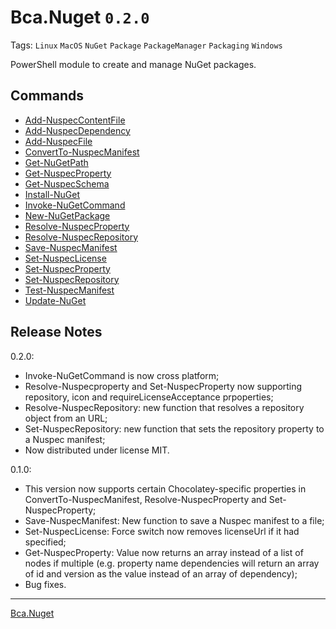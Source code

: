 # Bca.Nuget `0.2.0`
Tags: `Linux` `MacOS` `NuGet` `Package` `PackageManager` `Packaging` `Windows`

PowerShell module to create and manage NuGet packages.

## Commands
- [Add-NuspecContentFile](commands/Add-NuspecContentFile.md)
- [Add-NuspecDependency](commands/Add-NuspecDependency.md)
- [Add-NuspecFile](commands/Add-NuspecFile.md)
- [ConvertTo-NuspecManifest](commands/ConvertTo-NuspecManifest.md)
- [Get-NuGetPath](commands/Get-NuGetPath.md)
- [Get-NuspecProperty](commands/Get-NuspecProperty.md)
- [Get-NuspecSchema](commands/Get-NuspecSchema.md)
- [Install-NuGet](commands/Install-NuGet.md)
- [Invoke-NuGetCommand](commands/Invoke-NuGetCommand.md)
- [New-NuGetPackage](commands/New-NuGetPackage.md)
- [Resolve-NuspecProperty](commands/Resolve-NuspecProperty.md)
- [Resolve-NuspecRepository](commands/Resolve-NuspecRepository.md)
- [Save-NuspecManifest](commands/Save-NuspecManifest.md)
- [Set-NuspecLicense](commands/Set-NuspecLicense.md)
- [Set-NuspecProperty](commands/Set-NuspecProperty.md)
- [Set-NuspecRepository](commands/Set-NuspecRepository.md)
- [Test-NuspecManifest](commands/Test-NuspecManifest.md)
- [Update-NuGet](commands/Update-NuGet.md)

## Release Notes
0.2.0:
- Invoke-NuGetCommand is now cross platform;
- Resolve-Nuspecproperty and Set-NuspecProperty now supporting repository, icon and requireLicenseAcceptance prpoperties;
- Resolve-NuspecRepository: new function that resolves a repository object from an URL;
- Set-NuspecRepository: new function that sets the repository property to a Nuspec manifest;
- Now distributed under license MIT.

0.1.0:
- This version now supports certain Chocolatey-specific properties in ConvertTo-NuspecManifest, Resolve-NuspecProperty and Set-NuspecProperty;
- Save-NuspecManifest: New function to save a Nuspec manifest to a file;
- Set-NuspecLicense: Force switch now removes licenseUrl if it had specified;
- Get-NuspecProperty: Value now returns an array instead of a list of nodes if multiple (e.g. property name dependencies will return an array of id and version as the value instead of an array of dependency);
- Bug fixes.

---
[Bca.Nuget](https://github.com/baptistecabrera/bca-nuget)
